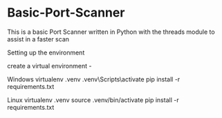 # Basic-Port-Scanner
This is a basic Port Scanner written in Python with the threads module to assist in a faster scan

Setting up the environment 

create a virtual environment -

Windows 
virtualenv .venv
.venv\Scripts\activate
pip install -r requirements.txt

Linux
virtualenv .venv
source .venv/bin/activate
pip install -r requirements.txt
